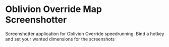 # Oblivion Override Map Screenshotter
Screenshotter application for Oblivion Override speedrunning. Bind a hotkey and set your wanted dimensions for the screenshots
